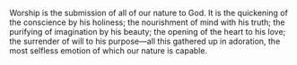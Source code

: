 Worship is the submission of all of our nature to God. It is the quickening of the conscience by his holiness; the nourishment of mind with his truth; the purifying of imagination by his beauty; the opening of the heart to his love; the surrender of will to his purpose—all this gathered up in adoration, the most selfless emotion of which our nature is capable. 
